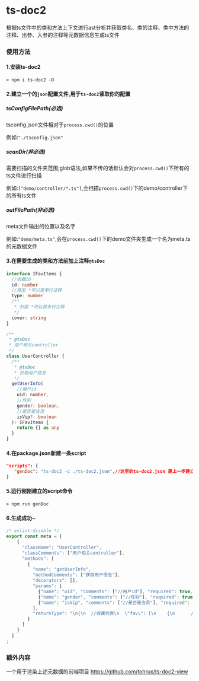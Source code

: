 # ts-doc2

根据ts文件中的类和方法上下文进行ast分析并获取类名、类的注释、类中方法的注释、出参、入参的注释等元数据信息生成ts文件



### 使用方法

#### 1.安装ts-doc2

```shell
> npm i ts-doc2 -D
```

#### 2.建立一个的`json`配置文件,用于`ts-doc2`读取你的配置

##### tsConfigFilePath(必选)

tsconfig.json文件相对于`process.cwd()`的位置

例如:`"./tsconfig.json"`



##### scanDir(非必选)

需要扫描的文件夹范围;glob语法,如果不传的话默认会对`process.cwd()`下所有的ts文件进行扫描

例如:`["demo/controller/*.ts"]`,会扫描`process.cwd()`下的demo/controller下的所有ts文件



##### outFilePath(非必选)

meta文件输出的位置以及名字

例如:`"demo/meta.ts"`,会在`process.cwd()`下的demo文件夹生成一个名为meta.ts的元数据文件



#### 3.在需要生成的类和方法前加上注释`@tsDoc`

```ts
interface IFavItems {
  //收藏ID
  id: number
  //类型 *可以是单行注释
  type: number
  /**
   * 封面 *可以是多行注释
   */
  cover: string
}

/**
 * @tsDoc
 * 用户相关controller
 */
class UserController {
  /**
   * @tsDoc
   * 获取用户信息
   */
  getUserInfo(
    //用户id
    uid: number,
    //性别
    gender: boolean,
    //是否是会员
    isVip?: boolean
  ): IFavItems {
    return {} as any
  }
}
```

#### 4.在package.json新建一条script

```json
"scripts": {
   "genDoc": "ts-doc2 -c ./ts-doc2.json",//这里的ts-doc2.json 是上一步建立的json文件的名字
}
```

#### 5.运行刚刚建立的script命令

```shell
> npm run genDoc
```

#### 6.生成成功~

```ts
/* eslint-disable */
export const meta = [
    {
      "className": "UserController",
      "classComments": ["用户相关controller"],
      "methods": [
        {
          "name": "getUserInfo",
          "methodComments": ["获取用户信息"],
          "decorators": [],
          "params": [
            {"name": "uid", "comments": ["//用户id"], "required": true, "type": "\"number\""},
            {"name": "gender", "comments": ["//性别"], "required": true, "type": " \"boolean\""},
            {"name": "isVip", "comments": ["//是否是会员"], "required": false, "type": " \"boolean\""}
          ],
          "returnType": "\n{\n  //收藏列表\n  \"fav\": [\n    {\n      //收藏ID\n      \"id\": 0,\n      //类型\n      \"type\": 0,\n      //封面\n      \"cover\": \"\"\n    }\n  ],\n  //用户id\n  \"uid\": 0,\n  //用户名\n  \"uname\": \"\"\n}\n"
        }
      ]
    }
  ]
;
```



### 额外内容

一个用于渲染上述元数据的前端项目 
https://github.com/tohrux/ts-doc2-view
